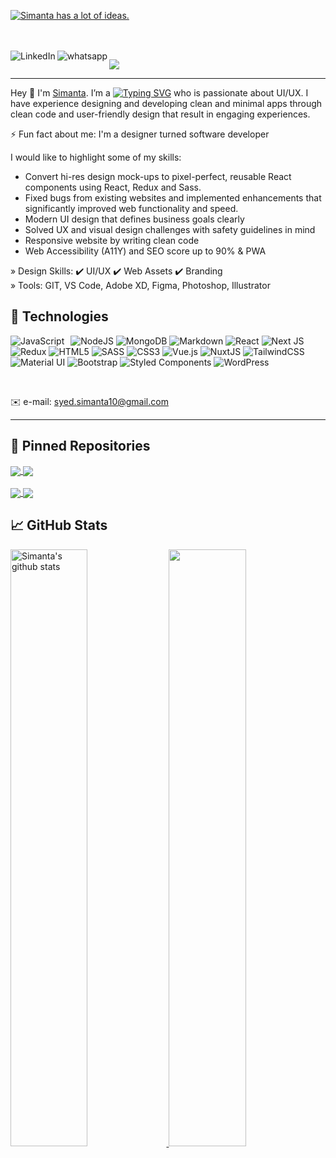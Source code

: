[![Simanta has a lot of ideas.](https://github.com/syedsimanta03/syedsimanta03/raw/master/cover.gif)](https://designcoder.netlify.app/)



<br>
<br>


<a href="https://www.linkedin.com/in/syedsimanta03/">
  <img align="left" alt="LinkedIn" src="https://img.shields.io/badge/LinkedIn-0077B5?style=for-the-badge&logo=linkedin&logoColor=white" />
</a>

<a href="https://wa.me/%2B8801736781616?text=Hello%20There!" target="_blank" rel="noopener noreferrer">
  <img align="left" alt="whatsapp" src="https://img.shields.io/badge/WhatsApp-25D366?style=for-the-badge&logo=whatsapp&logoColor=white" />
</a>

![](https://komarev.com/ghpvc/?username=syedsimanta03&color=green&style=flat-square)

------
Hey 👋 I'm [Simanta](http://designcoder.netlify.app). I’m a [![Typing SVG](https://readme-typing-svg.herokuapp.com?size=14&center=true&width=180&height=20&lines=Developer+and+Designer)](https://git.io/typing-svg) who is passionate about UI/UX. I have experience designing and developing clean and minimal apps through clean code and user-friendly design that result in engaging experiences.

 ⚡ Fun fact about me: I'm a designer turned software developer


I would like to highlight some of my skills:

- Convert hi-res design mock-ups to pixel-perfect, reusable React components using React, Redux and Sass.
- Fixed bugs from existing websites and implemented enhancements that significantly improved
web functionality and speed.
- Modern UI design that defines business goals clearly
- Solved UX and visual design challenges with safety guidelines in mind
- Responsive website by writing clean code
- Web Accessibility (A11Y) and SEO score up to 90% & PWA

» Design Skills: ✔️ UI/UX  ✔️ Web Assets ✔️ Branding
<br>
» Tools:  GIT, VS Code, Adobe XD, Figma, Photoshop, Illustrator

## 🧰 Technologies
<p>
  
<img alt="JavaScript" src="https://img.shields.io/badge/javascript-%23323330.svg?style=for-the-badge&logo=javascript&logoColor=%23F7DF1E" style="float: left; margin-right: 10px;"/>
<img alt="NodeJS" src="https://img.shields.io/badge/node.js-%2343853D.svg?style=for-the-badge&logo=node-dot-js&logoColor=white"/>
<img alt="MongoDB" src ="https://img.shields.io/badge/MongoDB-%234ea94b.svg?style=for-the-badge&logo=mongodb&logoColor=white"/>
<img alt="Markdown" src="https://img.shields.io/badge/markdown-%23000000.svg?style=for-the-badge&logo=markdown&logoColor=white"/>
<img alt="React" src="https://img.shields.io/badge/react-%2320232a.svg?style=for-the-badge&logo=react&logoColor=%2361DAFB"/>
<img alt="Next JS" src="https://img.shields.io/badge/nextjs-%23000000.svg?style=for-the-badge&logo=next.js&logoColor=white"/>
<img alt="Redux" src="https://img.shields.io/badge/redux-%23593d88.svg?style=for-the-badge&logo=redux&logoColor=white"/>
<img alt="HTML5" src="https://img.shields.io/badge/html5-%23E34F26.svg?style=for-the-badge&logo=html5&logoColor=white"/>
<img alt="SASS" src="https://img.shields.io/badge/SASS-hotpink.svg?style=for-the-badge&logo=SASS&logoColor=white"/>
<img alt="CSS3" src="https://img.shields.io/badge/css3-%231572B6.svg?style=for-the-badge&logo=css3&logoColor=white"/>
<img alt="Vue.js" src="https://img.shields.io/badge/vuejs-%2335495e.svg?style=for-the-badge&logo=vue-dot-js&logoColor=%234FC08D"/>
<img alt="NuxtJS" src="https://img.shields.io/badge/NuxtJS-black.svg?style=for-the-badge&logo=NuxtJS&logoColor=white"/>
<img alt="TailwindCSS" src="https://img.shields.io/badge/tailwindcss-%2338B2AC.svg?style=for-the-badge&logo=tailwind-css&logoColor=white"/>
 <img alt="Material UI" src="https://img.shields.io/badge/materialui-%230081CB.svg?style=for-the-badge&logo=material-ui&logoColor=white"/>
<img alt="Bootstrap" src="https://img.shields.io/badge/bootstrap-%23563D7C.svg?style=for-the-badge&logo=bootstrap&logoColor=white"/>
<img alt="Styled Components" src="https://img.shields.io/badge/styled--components-DB7093?style=for-the-badge&logo=styled-components&logoColor=white"/>
<img alt="WordPress" src="https://img.shields.io/badge/WordPress-%23117AC9.svg?style=for-the-badge&logo=WordPress&logoColor=white"/>
    
 </p>
 
  
<br>

✉️ e-mail: syed.simanta10@gmail.com
____
## 📌 Pinned Repositories 

<a href="https://github.com/syedsimanta03/Blockchain-JavaScript">
  <img align="center" src="https://github-readme-stats.vercel.app/api/pin/?username=syedsimanta03&repo=Blockchain-JavaScript&theme=radical" />
</a>

<a href="https://github.com/syedsimanta03/nextjs-takeoff">
  <img align="center" src="https://github-readme-stats.vercel.app/api/pin/?username=syedsimanta03&repo=nextjs-takeoff&theme=radical" />
</a>


<br>
<br>

<a href="https://github.com/syedsimanta03/instagram-clone">
  <img align="center" src="https://github-readme-stats.vercel.app/api/pin/?username=syedsimanta03&repo=instagram-clone&theme=radical" />
</a>
<a href="https://github.com/syedsimanta03/gatsby-shopify">
  <img align="center" src="https://github-readme-stats.vercel.app/api/pin/?username=syedsimanta03&repo=gatsby-shopify&theme=radical" />
</a>

## 📈 GitHub Stats


<a href="https://github.com/anuraghazra/github-readme-stats">
  <img width="49.5%" src="https://github-readme-stats.anuraghazra1.vercel.app/api?username=syedsimanta03&count_private=true&show_icons=true&include_all_commits=true&count_private=true&hide=stars,prs&theme=radical&hide_border=true" alt="Simanta's github stats" />
   <img width="49.5%"  src="https://github-readme-streak-stats.herokuapp.com/?user=syedsimanta03&theme=radical&hide_border=true" />
</a>
  
  





  



